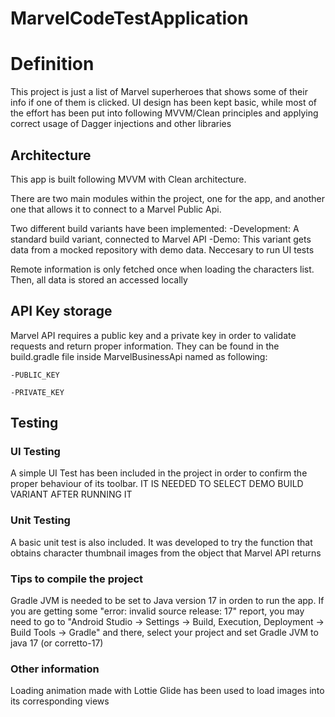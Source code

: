# MarvelCodeTestApplication

# Definition

This project is just a list of Marvel superheroes that shows some of their info if one of them is clicked.
UI design has been kept basic, while most of the effort has been put into following MVVM/Clean principles and applying correct usage of Dagger injections and other libraries


## Architecture

This app is built following MVVM with Clean architecture.

There are two main modules within the project, one for the app, and another one that allows it to connect to a Marvel Public Api.

Two different build variants have been implemented:
    -Development: A standard build variant, connected to Marvel API
    -Demo: This variant gets data from a mocked repository with demo data. Neccesary to run UI tests

Remote information is only fetched once when loading the characters list. Then, all data is stored an accessed locally 


## API Key storage

Marvel API requires a public key and a private key in order to validate requests and return proper information. They can be found in the build.gradle file inside MarvelBusinessApi named as following:

    -PUBLIC_KEY

    -PRIVATE_KEY

## Testing

### UI Testing

A simple UI Test has been included in the project in order to confirm the proper behaviour of its toolbar. IT IS NEEDED TO SELECT DEMO BUILD VARIANT AFTER RUNNING IT

### Unit Testing

A basic unit test is also included. It was developed to try the function that obtains character thumbnail images from the object that Marvel API returns

### Tips to compile the project
Gradle JVM is needed to be set to Java version 17 in orden to run the app.
If you are getting some "error: invalid source release: 17" report, you may need to go to "Android Studio -> Settings -> Build, Execution, Deployment -> Build Tools -> Gradle" and there, select your project and set Gradle JVM to java 17 (or corretto-17)

### Other information
Loading animation made with Lottie
Glide has been used to load images into its corresponding views

